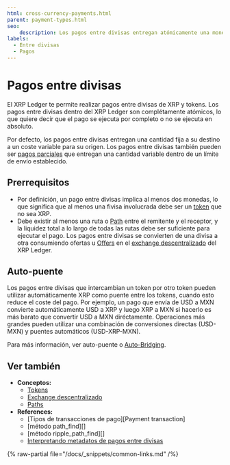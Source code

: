 ```yaml
---
html: cross-currency-payments.html
parent: payment-types.html
seo:
    description: Los pagos entre divisas entregan atómicamente una moneda diferente a la que envían mediante la conversión a través de rutas y libros de pedidos.
labels:
  - Entre divisas
  - Pagos
---
```

# Pagos entre divisas

El XRP Ledger te permite realizar pagos entre divisas de XRP y tokens. Los pagos entre divisas dentro del XRP Ledger son complétamente atómicos, lo que quiere decir que el pago se ejecuta por completo o no se ejecuta en absoluto.

Por defecto, los pagos entre divisas entregan una cantidad fija a su destino a un coste variable para su origen. Los pagos entre divisas también pueden ser [pagos parciales](partial-payments.md) que entregan una cantidad variable dentro de un límite de envío establecido.


## Prerrequisitos

- Por definición, un pago entre divisas implica al menos dos monedas, lo que significa que al menos una fivisa involucrada debe ser un [token](../tokens/index.md) que no sea XRP.
- Debe existir al menos una ruta o [Path](../tokens/fungible-tokens/paths.md) entre el remitente y el receptor, y la liquidez total a lo largo de todas las rutas debe ser suficiente para ejecutar el pago. Los pagos entre divisas se convierten de una divisa a otra consumiendo ofertas u [Offers](../tokens/decentralized-exchange/offers.md) en el [exchange descentralizado](../tokens/decentralized-exchange/index.md) del XRP Ledger.


## Auto-puente

Los pagos entre divisas que intercambian un token por otro token pueden utilizar automáticamente XRP como puente entre los tokens, cuando esto reduce el coste del pago. Por ejemplo, un pago que envía de USD a MXN convierte automáticamente USD a XRP y luego XRP a MXN si hacerlo es más barato que convertir USD a MXN diréctamente. Operaciones más grandes pueden utilizar una combinación de conversiones directas (USD-MXN) y puentes automáticos (USD-XRP-MXN).

Para más información, ver auto-puente o [Auto-Bridging](../tokens/decentralized-exchange/autobridging.md).


## Ver también

- **Conceptos:**
    - [Tokens](../tokens/index.md)
    - [Exchange descentralizado](../tokens/decentralized-exchange/index.md)
    - [Paths](../tokens/fungible-tokens/paths.md)
- **References:**
    - [Tipos de transacciones de pago][Payment transaction]
    - [método path_find][]
    - [método ripple_path_find][]
    - [Interpretando metadatos de pagos entre divisas](../transactions/finality-of-results/look-up-transaction-results.md#token-payments)

{% raw-partial file="/docs/_snippets/common-links.md" /%}
